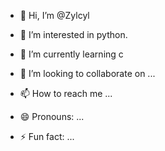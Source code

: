 - 👋 Hi, I’m @Zylcyl
- 👀 I’m interested in python.
- 🌱 I’m currently learning c
  
- 💞️ I’m looking to collaborate on ...
- 📫 How to reach me ...
- 😄 Pronouns: ...
- ⚡ Fun fact: ...

<!---
Zylcyl/Zylcyl is a ✨ special ✨ repository because its `README.md` (this file) appears on your GitHub profile.
You can click the Preview link to take a look at your changes.
--->
